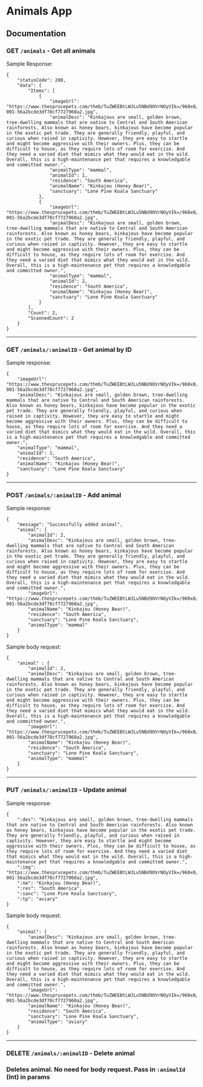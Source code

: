 # Animals App

## Documentation

### GET `/animals` - Get all animals

Sample Response:

    {
        "statusCode": 200,
        "data": {
            "Items": [
                {
                    "imageUrl": "https://www.thesprucepets.com/thmb/TuZWEEBtLWJLu5NBd9OVrNOyVIk=/960x0/filters:no_upscale():max_bytes(150000):strip_icc():format(webp)/200207822-001-56a2bcde3df78cf7727960a2.jpg",
                    "animalDesc": "Kinkajous are small, golden brown, tree-dwelling mammals that are native to Central and South American rainforests. Also known as honey bears, kinkajous have become popular in the exotic pet trade. They are generally friendly, playful, and curious when raised in captivity. However, they are easy to startle and might become aggressive with their owners. Plus, they can be difficult to house, as they require lots of room for exercise. And they need a varied diet that mimics what they would eat in the wild. Overall, this is a high-maintenance pet that requires a knowledgable and committed owner.",
                    "animalType": "mammal",
                    "animalId": 1,
                    "residence": "South America",
                    "animalName": "Kinkajou (Honey Bear)",
                    "sanctuary": "Lone Pine Koala Sanctuary"
                },
                {
                    "imageUrl": "https://www.thesprucepets.com/thmb/TuZWEEBtLWJLu5NBd9OVrNOyVIk=/960x0/filters:no_upscale():max_bytes(150000):strip_icc():format(webp)/200207822-001-56a2bcde3df78cf7727960a2.jpg",
                    "animalDesc": "Kinkajous are small, golden brown, tree-dwelling mammals that are native to Central and South American rainforests. Also known as honey bears, kinkajous have become popular in the exotic pet trade. They are generally friendly, playful, and curious when raised in captivity. However, they are easy to startle and might become aggressive with their owners. Plus, they can be difficult to house, as they require lots of room for exercise. And they need a varied diet that mimics what they would eat in the wild. Overall, this is a high-maintenance pet that requires a knowledgable and committed owner.",
                    "animalType": "mammal",
                    "animalId": 2,
                    "residence": "South America",
                    "animalName": "Kinkajou (Honey Bear)",
                    "sanctuary": "Lone Pine Koala Sanctuary"
                }
            ],
            "Count": 2,
            "ScannedCount": 2
        }
    }

<hr>

### GET `/animals/:animalID` - Get animal by ID

Sample response:

    {
        "imageUrl": "https://www.thesprucepets.com/thmb/TuZWEEBtLWJLu5NBd9OVrNOyVIk=/960x0/filters:no_upscale():max_bytes(150000):strip_icc():format(webp)/200207822-001-56a2bcde3df78cf7727960a2.jpg",
        "animalDesc": "Kinkajous are small, golden brown, tree-dwelling mammals that are native to Central and South American rainforests. Also known as honey bears, kinkajous have become popular in the exotic pet trade. They are generally friendly, playful, and curious when raised in captivity. However, they are easy to startle and might become aggressive with their owners. Plus, they can be difficult to house, as they require lots of room for exercise. And they need a varied diet that mimics what they would eat in the wild. Overall, this is a high-maintenance pet that requires a knowledgable and committed owner.",
        "animalType": "mammal",
        "animalId": 1,
        "residence": "South America",
        "animalName": "Kinkajou (Honey Bear)",
        "sanctuary": "Lone Pine Koala Sanctuary"
    }

<hr>

### POST `/animals/:animalID` - Add animal

Sample response:

    {
        "message": "Successfully added animal",
        "animal": {
            "animalId": 2,
            "animalDesc": "Kinkajous are small, golden brown, tree-dwelling mammals that are native to Central and South American rainforests. Also known as honey bears, kinkajous have become popular in the exotic pet trade. They are generally friendly, playful, and curious when raised in captivity. However, they are easy to startle and might become aggressive with their owners. Plus, they can be difficult to house, as they require lots of room for exercise. And they need a varied diet that mimics what they would eat in the wild. Overall, this is a high-maintenance pet that requires a knowledgable and committed owner.",
            "imageUrl": "https://www.thesprucepets.com/thmb/TuZWEEBtLWJLu5NBd9OVrNOyVIk=/960x0/filters:no_upscale():max_bytes(150000):strip_icc():format(webp)/200207822-001-56a2bcde3df78cf7727960a2.jpg",
            "animalName": "Kinkajou (Honey Bear)",
            "residence": "South America",
            "sanctuary": "Lone Pine Koala Sanctuary",
            "animalType": "mammal"
        }
    }

Sample body request:

    {
        "animal" : {
            "animalId": 2,
            "animalDesc": "Kinkajous are small, golden brown, tree-dwelling mammals that are native to Central and South American rainforests. Also known as honey bears, kinkajous have become popular in the exotic pet trade. They are generally friendly, playful, and curious when raised in captivity. However, they are easy to startle and might become aggressive with their owners. Plus, they can be difficult to house, as they require lots of room for exercise. And they need a varied diet that mimics what they would eat in the wild. Overall, this is a high-maintenance pet that requires a knowledgable and committed owner.",
            "imageUrl": "https://www.thesprucepets.com/thmb/TuZWEEBtLWJLu5NBd9OVrNOyVIk=/960x0/filters:no_upscale():max_bytes(150000):strip_icc():format(webp)/200207822-001-56a2bcde3df78cf7727960a2.jpg",
            "animalName": "Kinkajou (Honey Bear)",
            "residence": "South America",
            "sanctuary": "Lone Pine Koala Sanctuary",
            "animalType": "mammal"
        }
    }

<hr>

### PUT `/animals/:animalID` - Update animal

Sample response:

    {
        ":des": "Kinkajous are small, golden brown, tree-dwelling mammals that are native to Central and South American rainforests. Also known as honey bears, kinkajous have become popular in the exotic pet trade. They are generally friendly, playful, and curious when raised in captivity. However, they are easy to startle and might become aggressive with their owners. Plus, they can be difficult to house, as they require lots of room for exercise. And they need a varied diet that mimics what they would eat in the wild. Overall, this is a high-maintenance pet that requires a knowledgable and committed owner.",
        ":img": "https://www.thesprucepets.com/thmb/TuZWEEBtLWJLu5NBd9OVrNOyVIk=/960x0/filters:no_upscale():max_bytes(150000):strip_icc():format(webp)/200207822-001-56a2bcde3df78cf7727960a2.jpg",
        ":nm": "Kinkajou (Honey Bear)",
        ":res": "South America",
        ":sanc": "Lone Pine Koala Sanctuary",
        ":tp": "aviary"
    }

Sample body request:

    {
        "animal": {
            "animalDesc": "Kinkajous are small, golden brown, tree-dwelling mammals that are native to Central and South American rainforests. Also known as honey bears, kinkajous have become popular in the exotic pet trade. They are generally friendly, playful, and curious when raised in captivity. However, they are easy to startle and might become aggressive with their owners. Plus, they can be difficult to house, as they require lots of room for exercise. And they need a varied diet that mimics what they would eat in the wild. Overall, this is a high-maintenance pet that requires a knowledgable and committed owner.",
            "imageUrl": "https://www.thesprucepets.com/thmb/TuZWEEBtLWJLu5NBd9OVrNOyVIk=/960x0/filters:no_upscale():max_bytes(150000):strip_icc():format(webp)/200207822-001-56a2bcde3df78cf7727960a2.jpg",
            "animalName": "Kinkajou (Honey Bear)",
            "residence": "South America",
            "sanctuary": "Lone Pine Koala Sanctuary",
            "animalType": "aviary"
        }
    }

<hr>

### DELETE `/animals/:animalID` - Delete animal

### Deletes animal. No need for body request. Pass in `:animalId` (Int) in params

